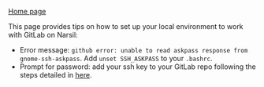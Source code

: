 [Home page](https://code-int.ornl.gov/vertex/vertex-cfd/-/wikis/home)

This page provides tips on how to set up your local environment to work with GitLab on Narsil:

- Error message: `github error: unable to read askpass response from gnome-ssh-askpass`. Add `unset SSH_ASKPASS` to your `.bashrc`.
- Prompt for password: add your ssh key to your GitLab repo following the steps detailed in [here](https://code-int.ornl.gov/-/profile/keys).
